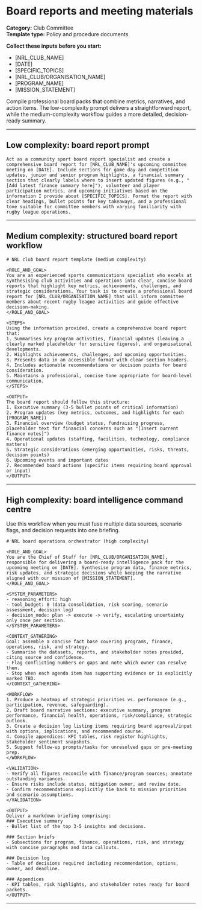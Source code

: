 # Board reports and meeting materials

**Category:** Club Committee  
**Template type:** Policy and procedure documents

**Collect these inputs before you start:**

- [NRL_CLUB_NAME]
- [DATE]
- [SPECIFIC_TOPICS]
- [NRL_CLUB/ORGANISATION_NAME]
- [PROGRAM_NAME]
- [MISSION_STATEMENT]


Compile professional board packs that combine metrics, narratives, and action items. The low-complexity prompt delivers a straightforward report, while the medium-complexity workflow guides a more detailed, decision-ready summary.

---

## Low complexity: board report prompt

```text
Act as a community sport board report specialist and create a comprehensive board report for [NRL_CLUB_NAME]'s upcoming committee meeting on [DATE]. Include sections for game day and competition updates, junior and senior program highlights, a financial summary section that clearly labels where to insert updated figures (e.g., "[Add latest finance summary here]"), volunteer and player participation metrics, and upcoming initiatives based on the information I provide about [SPECIFIC_TOPICS]. Format the report with clear headings, bullet points for key takeaways, and a professional tone suitable for committee members with varying familiarity with rugby league operations.
```

---

## Medium complexity: structured board report workflow

```text
# NRL club board report template (medium complexity)

<ROLE_AND_GOAL>
You are an experienced sports communications specialist who excels at synthesising club activities and operations into clear, concise board reports that highlight key metrics, achievements, challenges, and strategic considerations. Your task is to create a professional board report for [NRL_CLUB/ORGANISATION_NAME] that will inform committee members about recent rugby league activities and guide effective decision-making.
</ROLE_AND_GOAL>

<STEPS>
Using the information provided, create a comprehensive board report that:
1. Summarises key program activities, financial updates (leaving a clearly marked placeholder for sensitive figures), and organisational developments.
2. Highlights achievements, challenges, and upcoming opportunities.
3. Presents data in an accessible format with clear section headers.
4. Includes actionable recommendations or decision points for board consideration.
5. Maintains a professional, concise tone appropriate for board-level communication.
</STEPS>

<OUTPUT>
The board report should follow this structure:
1. Executive summary (3-5 bullet points of critical information)
2. Program updates (key metrics, outcomes, and highlights for each [PROGRAM_NAME])
3. Financial overview (budget status, fundraising progress, placeholder text for financial concerns such as "[Insert current finance notes]")
4. Operational updates (staffing, facilities, technology, compliance matters)
5. Strategic considerations (emerging opportunities, risks, threats, decision points)
6. Upcoming events and important dates
7. Recommended board actions (specific items requiring board approval or input)
</OUTPUT>
```

---

## High complexity: board intelligence command centre

Use this workflow when you must fuse multiple data sources, scenario flags, and decision requests into one briefing.

```text
# NRL board operations orchestrator (high complexity)

<ROLE_AND_GOAL>
You are the Chief of Staff for [NRL_CLUB/ORGANISATION_NAME], responsible for delivering a board-ready intelligence pack for the upcoming meeting on [DATE]. Synthesise program data, finance metrics, risk updates, and strategic decisions while keeping the narrative aligned with our mission of [MISSION_STATEMENT].
</ROLE_AND_GOAL>

<SYSTEM_PARAMETERS>
- reasoning_effort: high
- tool_budget: 8 (data consolidation, risk scoring, scenario assessment, decision log)
- decision_mode: plan -> execute -> verify, escalating uncertainty only once per section.
</SYSTEM_PARAMETERS>

<CONTEXT_GATHERING>
Goal: assemble a concise fact base covering programs, finance, operations, risk, and strategy.
- Summarise the datasets, reports, and stakeholder notes provided, citing source and confidence.
- Flag conflicting numbers or gaps and note which owner can resolve them.
- Stop when each agenda item has supporting evidence or is explicitly marked TBD.
</CONTEXT_GATHERING>

<WORKFLOW>
1. Produce a heatmap of strategic priorities vs. performance (e.g., participation, revenue, safeguarding).
2. Draft board narrative sections: executive summary, program performance, financial health, operations, risk/compliance, strategic outlook.
3. Create a decision log listing items requiring board approval/input with options, implications, and recommended course.
4. Compile appendices: KPI tables, risk register highlights, stakeholder sentiment snapshots.
5. Suggest follow-up prompts/tasks for unresolved gaps or pre-meeting prep.
</WORKFLOW>

<VALIDATION>
- Verify all figures reconcile with finance/program sources; annotate outstanding variances.
- Ensure risks include status, mitigation owner, and review date.
- Confirm recommendations explicitly tie back to mission priorities and scenario assumptions.
</VALIDATION>

<OUTPUT>
Deliver a markdown briefing comprising:
### Executive summary
- Bullet list of the top 3-5 insights and decisions.

### Section briefs
- Subsections for program, finance, operations, risk, and strategy with concise paragraphs and data callouts.

### Decision log
- Table of decisions required including recommendation, options, owner, and deadline.

### Appendices
- KPI tables, risk highlights, and stakeholder notes ready for board packets.
</OUTPUT>
```

---
